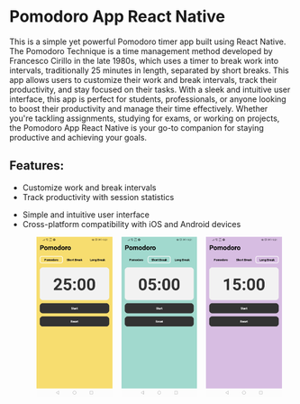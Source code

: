 # Pomodoro App React Native

This is a simple yet powerful Pomodoro timer app built using React Native. The Pomodoro Technique is a time management method developed by Francesco Cirillo in the late 1980s, which uses a timer to break work into intervals, traditionally 25 minutes in length, separated by short breaks. This app allows users to customize their work and break intervals, track their productivity, and stay focused on their tasks. With a sleek and intuitive user interface, this app is perfect for students, professionals, or anyone looking to boost their productivity and manage their time effectively. Whether you're tackling assignments, studying for exams, or working on projects, the Pomodoro App React Native is your go-to companion for staying productive and achieving your goals.

## Features:

- Customize work and break intervals
- Track productivity with session statistics
<!-- - Receive notifications for interval changes -->
<!-- - Dark mode support for reduced eye strain -->
- Simple and intuitive user interface
- Cross-platform compatibility with iOS and Android devices
<!-- 
![Pomodoro option](assets/25.jpg)
![Pomodoro option](assets/25.jpg)
![Pomodoro option](assets/25.jpg) -->

<div class="flex-container" style="display: flex; justify-content: space-between; padding: 0 3rem; gap: 1rem">
    <img src="assets/25.jpg" alt="Pomodoro option" style="width: 33%; ">
    <img src="assets/5.jpg" alt="Short option" style="width: 33%;">
    <img src="assets/15.jpg" alt="Large option" style="width: 33%;">
</div>


